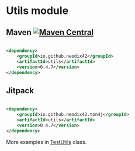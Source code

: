 # Utils module

## Maven [![Maven Central][maven-central-svg]][maven-central]

```xml

<dependency>
    <groupId>io.github.neodix42</groupId>
    <artifactId>utils</artifactId>
    <version>0.4.7</version>
</dependency>
```

## Jitpack

```xml

<dependency>
    <groupId>io.github.neodix42.ton4j</groupId>
    <artifactId>utils</artifactId>
    <version>0.4.7</version>
</dependency>
```

More examples in [TestUtils](../utils/src/test/java/org/ton/java/utils/TestUtils.java) class.

[maven-central-svg]: https://img.shields.io/maven-central/v/io.github.neodix42/utils

[maven-central]: https://mvnrepository.com/artifact/io.github.neodix42/utils

[ton-svg]: https://img.shields.io/badge/Based%20on-TON-blue

[ton]: https://ton.org